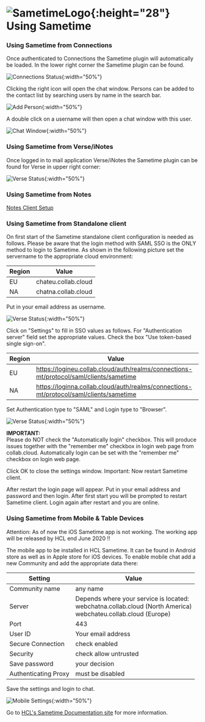 # ![SametimeLogo](/assets/images/HCL_Sametime_Master.png){:height="28"} Using Sametime

### Using Sametime from Connections

Once authenticated to Connections the Sametime plugin will automatically be loaded. In the lower right corner the Sametime plugin can be found.

![Connections Status](/assets/images/screen-shots/sametime/connections-status.png){:width="50%"}

Clicking the right icon will open the chat window. Persons can be added to the contact list by searching users by name in the search bar.

![Add Person](/assets/images/screen-shots/sametime/chat-window-addperson.png){:width="50%"}

A double click on a username will then open a chat window with this user.

![Chat Window](/assets/images/screen-shots/sametime/chat-window.png){:width="50%"}

### Using Sametime from Verse/iNotes

Once logged in to mail application Verse/iNotes the Sametime plugin can be found for Verse in upper right corner:

![Verse Status](/assets/images/screen-shots/sametime/verse-status.png){:width="50%"}

### Using Sametime from Notes

[Notes Client Setup](https://docs.st.collab.cloud/admin/admin-sametime/)

### Using Sametime from Standalone client

On first start of the Sametime standalone client configuration is needed as follows. Please be aware that the login method with SAML SSO is the ONLY method to login to Sametime.
As shown in the following picture set the servername to the appropriate cloud environment:

|Region|Value|
|---------|--------|
|EU|chateu.collab.cloud|
|NA|chatna.collab.cloud|

Put in your email address as username.

![Verse Status](/assets/images/screen-shots/sametime/sametime-rich-step1.png){:width="50%"}

Click on "Settings" to fill in SSO values as follows. For "Authentication server" field set the appropriate values.
Check the box "Use token-based single sign-on".

|Region|Value|
|---------|--------|
EU|https://logineu.collab.cloud/auth/realms/connections-mt/protocol/saml/clients/sametime|
|NA|https://loginna.collab.cloud/auth/realms/connections-mt/protocol/saml/clients/sametime|

Set Authentication type to "SAML" and Login type to "Browser".

![Verse Status](/assets/images/screen-shots/sametime/sametime-rich-step2.png){:width="50%"}

**IMPORTANT:**<br />
Please do NOT check the "Automatically login" checkbox. This will produce issues together with the "remember me" checkbox in login web page from collab.cloud.
Automatically login can be set with the "remember me" checkbox on login web page.

Click OK to close the settings window.
Important: Now restart Sametime client.

After restart the login page will appear. Put in your email address and password and then login. After first start you will be prompted to restart Sametime client. Login again after restart and you are online.

### Using Sametime from Mobile & Table Devices

Attention: As of now the iOS Sametime app is not working. The working app will be released by HCL end June 2020 !!

The mobile app to be installed in HCL Sametime. It can be found in Android store as well as in Apple store for iOS devices.
To enable mobile chat add a new Community and add the appropriate data there:

|Setting|Value|
|-------|-------|
|Community name|any name|
|Server|Depends where your service is located:<br/>webchatna.collab.cloud (North America)<br/>webchateu.collab.cloud (Europe)|
|Port|443|
|User ID|Your email address|
|Secure Connection|check enabled|
|Security|check allow untrusted|
|Save password|your decision|
|Authenticating Proxy|must be disabled|

Save the settings and login to chat.

![Mobile Settings](/assets/images/screen-shots/sametime/mobile-settings.png){:width="50%"}

Go to [HCL's Sametime Documentation site](https://help.hcltechsw.com/sametime/sametime_welcome.html) for more information.
